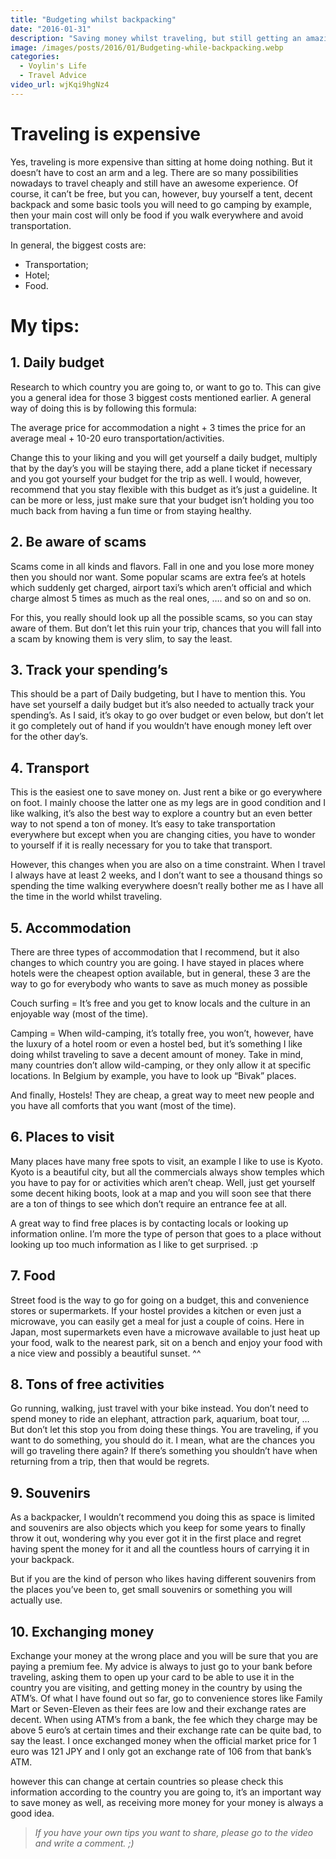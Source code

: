 ```yaml
---
title: "Budgeting whilst backpacking"
date: "2016-01-31"
description: "Saving money whilst traveling, but still getting an amazing tavel experience? Let's talk about how to achieve this as it is easier then you might think and sometimes even give a better traveling experience."
image: /images/posts/2016/01/Budgeting-while-backpacking.webp
categories:
  - Voylin's Life
  - Travel Advice
video_url: wjKqi9hgNz4
---
```


# Traveling is expensive

Yes, traveling is more expensive than sitting at home doing nothing. But it doesn’t have to cost an arm and a leg. There are so many possibilities nowadays to travel cheaply and still have an awesome experience. Of course, it can’t be free, but you can, however, buy yourself a tent, decent backpack and some basic tools you will need to go camping by example, then your main cost will only be food if you walk everywhere and avoid transportation.

In general, the biggest costs are:

- Transportation;
- Hotel;
- Food.

# My tips:

## 1. Daily budget

Research to which country you are going to, or want to go to. This can give you a general idea for those 3 biggest costs mentioned earlier. A general way of doing this is by following this formula:

The average price for accommodation a night + 3 times the price for an average meal + 10-20 euro transportation/activities.

Change this to your liking and you will get yourself a daily budget, multiply that by the day’s you will be staying there, add a plane ticket if necessary and you got yourself your budget for the trip as well. I would, however, recommend that you stay flexible with this budget as it’s just a guideline. It can be more or less, just make sure that your budget isn’t holding you too much back from having a fun time or from staying healthy.

## 2. Be aware of scams

Scams come in all kinds and flavors. Fall in one and you lose more money then you should nor want. Some popular scams are extra fee’s at hotels which suddenly get charged, airport taxi’s which aren’t official and which charge almost 5 times as much as the real ones, …. and so on and so on.

For this, you really should look up all the possible scams, so you can stay aware of them. But don’t let this ruin your trip, chances that you will fall into a scam by knowing them is very slim, to say the least.

## 3. Track your spending’s

This should be a part of Daily budgeting, but I have to mention this. You have set yourself a daily budget but it’s also needed to actually track your spending’s. As I said, it’s okay to go over budget or even below, but don’t let it go completely out of hand if you wouldn’t have enough money left over for the other day’s.

## 4. Transport

This is the easiest one to save money on. Just rent a bike or go everywhere on foot. I mainly choose the latter one as my legs are in good condition and I like walking, it’s also the best way to explore a country but an even better way to not spend a ton of money. It’s easy to take transportation everywhere but except when you are changing cities, you have to wonder to yourself if it is really necessary for you to take that transport.

However, this changes when you are also on a time constraint. When I travel I always have at least 2 weeks, and I don’t want to see a thousand things so spending the time walking everywhere doesn’t really bother me as I have all the time in the world whilst traveling.

## 5. Accommodation

There are three types of accommodation that I recommend, but it also changes to which country you are going. I have stayed in places where hotels were the cheapest option available, but in general, these 3 are the way to go for everybody who wants to save as much money as possible

Couch surfing = It’s free and you get to know locals and the culture in an enjoyable way (most of the time).

Camping = When wild-camping, it’s totally free, you won’t, however, have the luxury of a hotel room or even a hostel bed, but it’s something I like doing whilst traveling to save a decent amount of money. Take in mind, many countries don’t allow wild-camping, or they only allow it at specific locations. In Belgium by example, you have to look up “Bivak” places.

And finally, Hostels! They are cheap, a great way to meet new people and you have all comforts that you want (most of the time). 

## 6. Places to visit

Many places have many free spots to visit, an example I like to use is Kyoto. Kyoto is a beautiful city, but all the commercials always show temples which you have to pay for or activities which aren’t cheap. Well, just get yourself some decent hiking boots, look at a map and you will soon see that there are a ton of things to see which don’t require an entrance fee at all.

A great way to find free places is by contacting locals or looking up information online. I’m more the type of person that goes to a place without looking up too much information as I like to get surprised. :p

## 7. Food

Street food is the way to go for going on a budget, this and convenience stores or supermarkets. If your hostel provides a kitchen or even just a microwave, you can easily get a meal for just a couple of coins. Here in Japan, most supermarkets even have a microwave available to just heat up your food, walk to the nearest park, sit on a bench and enjoy your food with a nice view and possibly a beautiful sunset. ^^

## 8. Tons of free activities

Go running, walking, just travel with your bike instead. You don’t need to spend money to ride an elephant, attraction park, aquarium, boat tour, … But don’t let this stop you from doing these things. You are traveling, if you want to do something, you should do it. I mean, what are the chances you will go traveling there again? If there’s something you shouldn’t have when returning from a trip, then that would be regrets.

## 9. Souvenirs

As a backpacker, I wouldn’t recommend you doing this as space is limited and souvenirs are also objects which you keep for some years to finally throw it out, wondering why you ever got it in the first place and regret having spent the money for it and all the countless hours of carrying it in your backpack.

But if you are the kind of person who likes having different souvenirs from the places you’ve been to, get small souvenirs or something you will actually use.

## 10. Exchanging money

Exchange your money at the wrong place and you will be sure that you are paying a premium fee. My advice is always to just go to your bank before traveling, asking them to open up your card to be able to use it in the country you are visiting, and getting money in the country by using the ATM’s. Of what I have found out so far, go to convenience stores like Family Mart or Seven-Eleven as their fees are low and their exchange rates are decent. When using ATM’s from a bank, the fee which they charge may be above 5 euro’s at certain times and their exchange rate can be quite bad, to say the least. I once exchanged money when the official market price for 1 euro was 121 JPY and I only got an exchange rate of 106 from that bank’s ATM.

however this can change at certain countries so please check this information according to the country you are going to, it’s an important way to save money as well, as receiving more money for your money is always a good idea.

>*<p class="text-center">If you have your own tips you want to share, please go to the video and write a comment. ;)</p>*